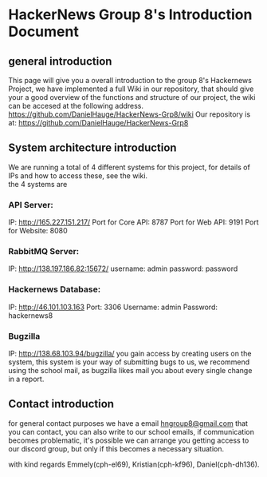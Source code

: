 # HackerNews Group 8's Introduction Document

## general introduction
This page will give you a overall introduction to the group 8's Hackernews Project, we have implemented a full Wiki in our repository, that should give your a good overview of the functions and structure of our project, the wiki can be accesed at the following address.  
https://github.com/DanielHauge/HackerNews-Grp8/wiki
Our repository is at: https://github.com/DanielHauge/HackerNews-Grp8

## System architecture introduction
We are running a total of 4 different systems for this project, for details of IPs and how to access these, see the wiki.  
the 4 systems are 

### API Server:
IP: http://165.227.151.217/
Port for Core API: 8787
Port for Web API: 9191
Port for Website: 8080

### RabbitMQ Server:
IP: http://138.197.186.82:15672/
username: admin
password: password

### Hackernews Database:
IP: http://46.101.103.163
Port: 3306
Username: admin
Password: hackernews8

### Bugzilla
IP: http://138.68.103.94/bugzilla/
you gain access by creating users on the system, this system is your way of submitting bugs to us, we recommend using the school mail, as bugzilla likes mail you about every single change in a report.

## Contact introduction
for general contact purposes we have a email hngroup8@gmail.com that you can contact, you can also write to our school emails, if communication becomes problematic, it's possible we can arrange you getting access to our discord group, but only if this becomes a necessary situation.

with kind regards
Emmely(cph-el69), Kristian(cph-kf96), Daniel(cph-dh136).
